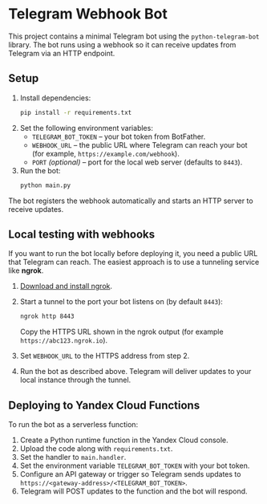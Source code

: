 # Telegram Webhook Bot

This project contains a minimal Telegram bot using the `python-telegram-bot` library.
The bot runs using a webhook so it can receive updates from Telegram via an HTTP
endpoint.

## Setup

1. Install dependencies:
   ```bash
   pip install -r requirements.txt
   ```
2. Set the following environment variables:
   - `TELEGRAM_BOT_TOKEN` – your bot token from BotFather.
   - `WEBHOOK_URL` – the public URL where Telegram can reach your bot
     (for example, `https://example.com/webhook`).
   - `PORT` *(optional)* – port for the local web server (defaults to `8443`).
3. Run the bot:
   ```bash
   python main.py
   ```

The bot registers the webhook automatically and starts an HTTP server to
receive updates.

## Local testing with webhooks

If you want to run the bot locally before deploying it, you need a public
URL that Telegram can reach. The easiest approach is to use a tunneling
service like **ngrok**.

1. [Download and install ngrok](https://ngrok.com/).
2. Start a tunnel to the port your bot listens on (by default `8443`):

   ```bash
   ngrok http 8443
   ```

   Copy the HTTPS URL shown in the ngrok output (for example
   `https://abc123.ngrok.io`).
3. Set `WEBHOOK_URL` to the HTTPS address from step 2.
4. Run the bot as described above. Telegram will deliver updates to your
   local instance through the tunnel.

## Deploying to Yandex Cloud Functions

To run the bot as a serverless function:

1. Create a Python runtime function in the Yandex Cloud console.
2. Upload the code along with `requirements.txt`.
3. Set the handler to `main.handler`.
4. Set the environment variable `TELEGRAM_BOT_TOKEN` with your bot token.
5. Configure an API gateway or trigger so Telegram sends updates to
   `https://<gateway-address>/<TELEGRAM_BOT_TOKEN>`.
6. Telegram will POST updates to the function and the bot will respond.
